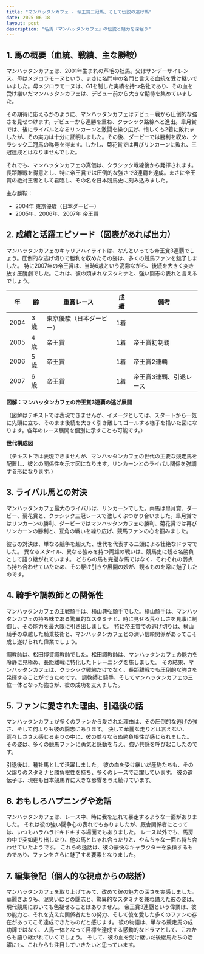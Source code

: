 ```yaml
---
title: "マンハッタンカフェ - 帝王賞三冠馬、そして伝説の逃げ馬"
date: 2025-06-18
layout: post
description: "名馬『マンハッタンカフェ』の伝説と魅力を深堀り"
---
```


## 1. 馬の概要（血統、戦績、主な勝鞍）

マンハッタンカフェは、2001年生まれの芦毛の牡馬。父はサンデーサイレンス、母はメジロラモーヌという、まさに名門中の名門と言える血統を受け継いでいました。母メジロラモーヌは、G1を制した実績を持つ名牝であり、その血を受け継いだマンハッタンカフェは、デビュー前から大きな期待を集めていました。

その期待に応えるかのように、マンハッタンカフェはデビュー戦から圧倒的な強さを見せつけます。デビューから連勝を重ね、クラシック路線へと進出。皐月賞では、後にライバルとなるリンカーンと激闘を繰り広げ、惜しくも2着に敗れましたが、その実力は十分に証明しました。その後、ダービーでは勝利を収め、クラシック二冠馬の称号を得ます。しかし、菊花賞では再びリンカーンに敗れ、三冠達成とはなりませんでした。

それでも、マンハッタンカフェの真価は、クラシック戦線後から発揮されます。長距離戦を得意とし、特に帝王賞では圧倒的な強さで3連覇を達成。まさに帝王賞の絶対王者として君臨し、その名を日本競馬史に刻み込みました。

主な勝鞍：

* 2004年 東京優駿（日本ダービー）
* 2005年、2006年、2007年 帝王賞


## 2. 成績と活躍エピソード（図表があれば出力）

マンハッタンカフェのキャリアハイライトは、なんといっても帝王賞3連覇でしょう。圧倒的な逃げ切りで勝利を収めたその姿は、多くの競馬ファンを魅了しました。  特に2007年の帝王賞は、当時6歳という高齢ながら、後続を大きく突き放す圧勝劇でした。これは、彼の類まれなスタミナと、強い闘志の表れと言えるでしょう。

| 年 | 齢 | 重賞レース | 成績 | 備考 |
|---|---|---|---|---|
| 2004 | 3歳 | 東京優駿（日本ダービー） | 1着 |  |
| 2005 | 4歳 | 帝王賞 | 1着 | 帝王賞初制覇 |
| 2006 | 5歳 | 帝王賞 | 1着 | 帝王賞2連覇 |
| 2007 | 6歳 | 帝王賞 | 1着 | 帝王賞3連覇、引退レース |


**図解：マンハッタンカフェの帝王賞3連覇の逃げ展開**

（図解はテキストでは表現できませんが、イメージとしては、スタートから一気に先頭に立ち、そのまま後続を大きく引き離してゴールする様子を描いた図になります。各年のレース展開を個別に示すことも可能です。）


**世代構成図**

（テキストでは表現できませんが、マンハッタンカフェの世代の主要な競走馬を配置し、彼との関係性を示す図になります。リンカーンとのライバル関係を強調する形になります。）


## 3. ライバル馬との対決

マンハッタンカフェ最大のライバルは、リンカーンでした。両馬は皐月賞、ダービー、菊花賞と、クラシック三冠レースで激しくぶつかり合いました。皐月賞ではリンカーンの勝利、ダービーではマンハッタンカフェの勝利、菊花賞では再びリンカーンの勝利と、互角の戦いを繰り広げ、競馬ファンの心を掴みました。

彼らの対決は、単なる競争を超えた、世代を代表する二頭による壮絶なドラマでした。  異なるスタイル、異なる強みを持つ両雄の戦いは、競馬史に残る名勝負として語り継がれています。  どちらの馬も完璧な馬ではなく、それぞれの弱点も持ち合わせていたため、その駆け引きや展開の妙が、観るものを常に魅了したのです。


## 4. 騎手や調教師との関係性

マンハッタンカフェの主戦騎手は、横山典弘騎手でした。横山騎手は、マンハッタンカフェの持ち味である驚異的なスタミナと、時に見せる荒々しさを見事に制御し、その能力を最大限に引き出しました。  特に帝王賞での逃げ切りは、横山騎手の卓越した騎乗技術と、マンハッタンカフェとの深い信頼関係があってこそ成し遂げられた偉業でしょう。

調教師は、松田博資調教師でした。松田調教師は、マンハッタンカフェの能力を冷静に見極め、長距離戦に特化したトレーニングを施しました。  その結果、マンハッタンカフェは、クラシック戦線だけでなく、長距離戦でも圧倒的な強さを発揮することができたのです。  調教師と騎手、そしてマンハッタンカフェの三位一体となった強さが、彼の成功を支えました。


## 5. ファンに愛された理由、引退後の話

マンハッタンカフェが多くのファンから愛された理由は、その圧倒的な逃げの強さ、そして何よりも彼の闘志にあります。  決して華麗な走りとは言えない、荒々しささえ感じる走りの中に、彼の並々ならぬ勝負根性が感じられました。  その姿は、多くの競馬ファンに勇気と感動を与え、強い共感を呼び起こしたのです。

引退後は、種牡馬として活躍しました。  彼の血を受け継いだ産駒たちも、その父譲りのスタミナと勝負根性を持ち、多くのレースで活躍しています。  彼の遺伝子は、現在も日本競馬界に大きな影響を与え続けています。


## 6. おもしろハプニングや逸話

マンハッタンカフェは、レース中、時に我を忘れて暴走するような一面がありました。  それは彼の強い闘争心の表れでもありましたが、厩舎関係者にとっては、いつもハラハラドキドキする場面でもありました。  レース以外でも、馬房の中で突如走り出したり、他の馬とじゃれ合ったりと、やんちゃな一面も持ち合わせていたようです。  これらの逸話は、彼の豪快なキャラクターを象徴するものであり、ファンをさらに魅了する要素となりました。


## 7. 編集後記（個人的な視点からの総括）

マンハッタンカフェを取り上げてみて、改めて彼の魅力の深さを実感しました。  華麗さよりも、泥臭いほどの闘志と、驚異的なスタミナを兼ね備えた彼の姿は、現代競馬においても色褪せることはありません。  帝王賞3連覇という偉業は、彼の能力と、それを支えた関係者たちの努力、そして彼を愛した多くのファンの存在があってこそ達成できたものだと感じます。  彼の物語は、単なる競走馬の成功譚ではなく、人馬一体となって目標を達成する感動的なドラマとして、これからも語り継がれていくでしょう。  そして、彼の血を受け継いだ後継馬たちの活躍にも、これからも注目していきたいと思っています。
